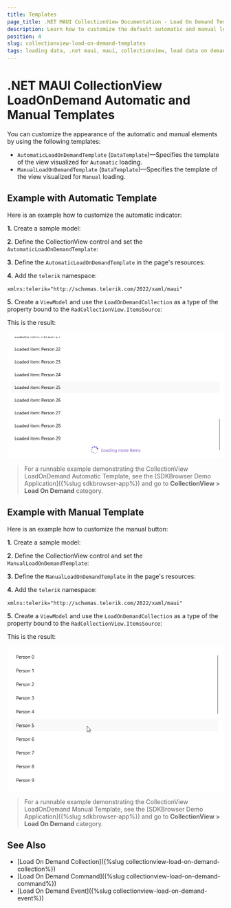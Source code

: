 ```yaml
---
title: Templates
page_title: .NET MAUI CollectionView Documentation - Load On Demand Templates
description: Learn how to customize the default automatic and manual loading indicator in the Telerik UI for .NET MAUI CollectionView when using the load on demand feature.
position: 4
slug: collectionview-load-on-demand-templates
tags: loading data, .net maui, maui, collectionview, load data on demand, loading templates
---
```


# .NET MAUI CollectionView LoadOnDemand Automatic and Manual Templates

You can customize the appearance of the automatic and manual elements by using the following templates:

* `AutomaticLoadOnDemandTemplate` (`DataTemplate`)&mdash;Specifies the template of the view visualized for `Automatic` loading.
* `ManualLoadOnDemandTemplate` (`DataTemplate`)&mdash;Specifies the template of the view visualized for `Manual` loading.

## Example with Automatic Template

Here is an example how to customize the automatic indicator:

**1.** Create a sample model:

<snippet id='person-datamodel' />

**2.** Define the CollectionView control and set the `AutomaticLoadOnDemandTemplate`:

<snippet id='collectionview-loadondemand-automatic-template' />

**3.** Define the `AutomaticLoadOnDemandTemplate` in the page's resources:

<snipper id='collectionview-loadondemand-automatic-template-resource' />

**4.** Add the `telerik` namespace:

```XAML
xmlns:telerik="http://schemas.telerik.com/2022/xaml/maui"
```

**5.** Create a `ViewModel` and use the `LoadOnDemandCollection` as a type of the property bound to the `RadCollectionView.ItemsSource`:

<snippet id='collectionview-loadondemand-collection-viewmodel' />

This is the result:

![.NET MAUI CollectionView LoadOnDemand custom template for automatic loading mode](../images/load-on-demand-automatic-template.png "Telerik .NET MAUI CollectionView")

> For a runnable example demonstrating the CollectionView LoadOnDemand Automatic Template, see the [SDKBrowser Demo Application]({%slug sdkbrowser-app%}) and go to **CollectionView > Load On Demand** category.

## Example with Manual Template

Here is an example how to customize the manual button:

**1.** Create a sample model:

<snippet id='person-datamodel' />

**2.** Define the CollectionView control and set the `ManualLoadOnDemandTemplate`:

<snippet id='collectionview-loadondemand-manual-template' />

**3.** Define the `ManualLoadOnDemandTemplate` in the page's resources:

<snipper id='collectionview-loadondemand-manual-template-resource' />

**4.** Add the `telerik` namespace:

```XAML
xmlns:telerik="http://schemas.telerik.com/2022/xaml/maui"
```

**5.** Create a `ViewModel` and use the `LoadOnDemandCollection` as a type of the property bound to the `RadCollectionView.ItemsSource`:

<snippet id='collectionview-loadondemand-collection-viewmodel' />

This is the result:

![.NET MAUI CollectionView LoadOnDemand custom template for manual loading mode](../images/load-on-demand-manual-templatre.gif "Telerik .NET MAUI CollectionView")

> For a runnable example demonstrating the CollectionView LoadOnDemand Manual Template, see the [SDKBrowser Demo Application]({%slug sdkbrowser-app%}) and go to **CollectionView > Load On Demand** category.

## See Also

- [Load On Demand Collection]({%slug collectionview-load-on-demand-collection%})
- [Load On Demand Command]({%slug collectionview-load-on-demand-command%})
- [Load On Demand Event]({%slug collectionview-load-on-demand-event%})